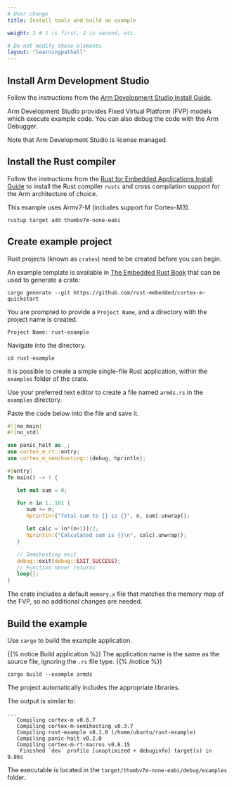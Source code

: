 ```yaml
---
# User change
title: Install tools and build an example

weight: 2 # 1 is first, 2 is second, etc.

# Do not modify these elements
layout: "learningpathall"
---
```


## Install Arm Development Studio

Follow the instructions from the [Arm Development Studio Install Guide](/install-guides/armds/).

Arm Development Studio provides Fixed Virtual Platform (FVP) models which execute example code. You can also debug the code with the Arm Debugger.

Note that Arm Development Studio is license managed.

## Install the Rust compiler

Follow the instructions from the [Rust for Embedded Applications Install Guide](/install-guides/rust_embedded/) to install the Rust compiler `rustc` and cross compilation support for the Arm architecture of choice.

This example uses Armv7-M (includes support for Cortex-M3).

```command
rustup target add thumbv7m-none-eabi
```

## Create example project

Rust projects (known as `crates`) need to be created before you can begin.

An example template is available in [The Embedded Rust Book](https://docs.rust-embedded.org/book/start/qemu.html) that can be used to generate a crate:

```command
cargo generate --git https://github.com/rust-embedded/cortex-m-quickstart
```

You are prompted to provide a `Project Name`, and a directory with the project name is created.

``` output
Project Name: rust-example
```

Navigate into the directory.

```command
cd rust-example
```

It is possible to create a simple single-file Rust application, within the `examples` folder of the crate.

Use your preferred text editor to create a file named `armds.rs` in the `examples` directory.

Paste the code below into the file and save it. 

```rust
#![no_main]
#![no_std]

use panic_halt as _;
use cortex_m_rt::entry;
use cortex_m_semihosting::{debug, hprintln};

#[entry]
fn main() -> ! {

   let mut sum = 0;

   for n in 1..101 {
      sum += n;
      hprintln!("Total sum to {} is {}", n, sum).unwrap();

      let calc = (n*(n+1))/2;
      hprintln!("Calculated sum is {}\n", calc).unwrap();
   }

   // Semihosting exit
   debug::exit(debug::EXIT_SUCCESS);
   // Function never returns
   loop{};
}
```

The crate includes a default `memory.x` file that matches the memory map of the FVP, so no additional changes are needed.

## Build the example

Use `cargo` to build the example application.

{{% notice Build application %}}
The application name is the same as the source file, ignoring the `.rs` file type.
{{% /notice %}}

```command
cargo build --example armds
```

The project automatically includes the appropriate libraries. 

The output is similar to:

```output
...
   Compiling cortex-m v0.6.7
   Compiling cortex-m-semihosting v0.3.7
   Compiling rust-example v0.1.0 (/home/ubuntu/rust-example)
   Compiling panic-halt v0.2.0
   Compiling cortex-m-rt-macros v0.6.15
    Finished `dev` profile [unoptimized + debuginfo] target(s) in 9.86s
```

The executable is located in the `target/thumbv7m-none-eabi/debug/examples` folder.
